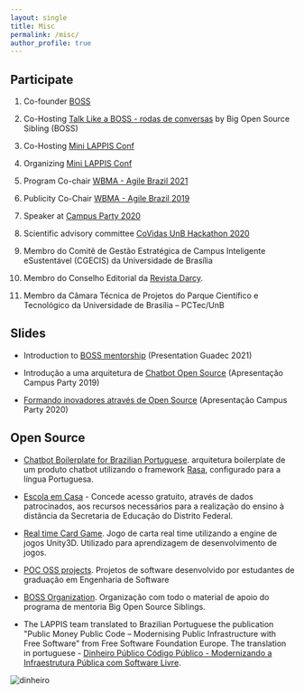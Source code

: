 ```yaml
---
layout: single
title: Misc
permalink: /misc/
author_profile: true
---
```


## Participate

1. Co-founder [BOSS](https://www.youtube.com/c/BigOpenSourceSibling)
1. Co-Hosting [Talk Like a BOSS - rodas de conversas](https://youtube.com/playlist?list=PLFFHHqnY3q2FLjtGKYuI-V-z9u7jzBOb_) by Big Open Source Sibling (BOSS)
1. Co-Hosting [Mini LAPPIS Conf](https://youtu.be/zynynEynpk8)
1. Organizing [Mini LAPPIS Conf](https://github.com/lappis-unb/MiniLappisConf)
1. Program Co-chair [WBMA - Agile Brazil 2021](http://www.agilebrazil.com/2021/wbma)
1. Publicity Co-Chair [WBMA - Agile Brazil 2019](http://www.agilebrazil.com/2019/docs/en/wbma/)
1. Speaker at [Campus Party 2020](https://youtu.be/MlGYHl3Iyyg)

1. Scientific advisory committee [CoVidas UnB Hackathon 2020](https://covidas-unb.github.io/InfoGerais/)
1. Membro do Comitê de Gestão Estratégica de Campus Inteligente eSustentável (CGECIS) da Universidade de Brasília

1. Membro do Conselho Editorial da [Revista Darcy](https://revistadarcy.unb.br).

1. Membro da Câmara Técnica de Projetos do Parque Científico e Tecnológico da Universidade de Brasília – PCTec/UnB

## Slides

- Introduction to [BOSS mentorship](https://docs.google.com/presentation/d/1bAOZ0gLjEIwOLhkRhakvaXG1_FP4fGuHYMVhEc72w7M/edit?usp=sharing) (Presentation Guadec 2021)

- Introdução a uma arquitetura de [Chatbot Open Source](https://docs.google.com/presentation/d/1c0bLbdfj8ztAvIQz3MNYSp0I6zjUhQDO4k3aqQianEU/edit?usp=sharing) (Apresentação Campus Party 2019)

- [Formando inovadores através de Open Source](https://docs.google.com/presentation/d/1xFwBtiMU08lOgSGFG4s9QpUZF80Ei5HENvTPN1VffGs/edit?usp=sharing) (Apresentação Campus Party 2020)

## Open Source

- [Chatbot Boilerplate for Brazilian Portuguese](https://github.com/lappis-unb/rasa-ptbr-boilerplate). arquitetura boilerplate de um produto chatbot utilizando o framework [Rasa](www.rasa.com), configurado para a língua Portuguesa.

- [Escola em Casa](https://github.com/Escola-em-Casa) - Concede acesso gratuito, através de dados patrocinados, aos recursos necessários para a realização do ensino à distância da Secretaria de Educação do Distrito Federal.

- [Real time Card Game](https://github.com/lappis-unb/realtimecardgame). Jogo de carta real time utilizando a engine de jogos Unity3D. Utilizado para aprendizagem de desenvolvimento de jogos.

- [POC OSS projects](https://github.com/fga-eps-mds). Projetos de software desenvolvido por estudantes de graduação em Engenharia de Software

- [BOSS Organization](https://github.com/BOSS-BigOpenSourceSibling/). Organização com todo o material de apoio do programa de mentoria Big Open Source Siblings.

- The LAPPIS team translated to Brazilian Portuguese the publication "Public Money Public Code – Modernising Public Infrastructure with Free Software"
  from Free Software Foundation Europe.
  The translation in portuguese - [Dinheiro Público Código Público - Modernizando a Infraestrutura Pública com Software Livre](https://download.fsfe.org/campaigns/pmpc/PMPC-Modernising-with-Free-Software.pt_br.pdf).

![dinheiro](/assets/images/publico.png)

